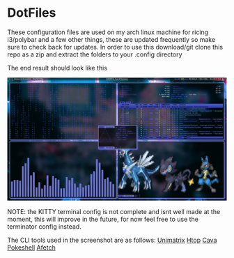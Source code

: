 # DotFiles

These configuration files are used on my arch linux machine for ricing i3/polybar and a few other things, these are updated frequently so make sure to check back for updates.
In order to use this download/git clone this repo as a zip and extract the folders to your .config directory

The end result should look like this

![](screenshots/screenshot.png)


NOTE: the KITTY terminal config is not complete and isnt well made at the moment, this will improve in the future, for now feel free to use the terminator config instead.


The CLI tools used in the screenshot are as follows: [Unimatrix](https://github.com/will8211/unimatrix) [Htop](https://htop.dev/) [Cava](https://github.com/karlstav/cava) [Pokeshell](https://github.com/acxz/pokeshell) [Afetch](https://github.com/13-CF/afetch) 
